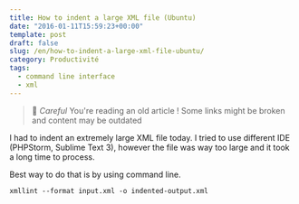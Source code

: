 ```yaml
---
title: How to indent a large XML file (Ubuntu)
date: "2016-01-11T15:59:23+00:00"
template: post
draft: false
slug: /en/how-to-indent-a-large-xml-file-ubuntu/
category: Productivité
tags:
  - command line interface
  - xml
---
```



> 👴 _Careful_ You're reading an old article ! Some links might be broken and content may be outdated

I had to indent an extremely large XML file today. I tried to use different IDE (PHPStorm, Sublime Text 3), however the file was way too large and it took a long time to process.

Best way to do that is by using command line.

```xmllint --format input.xml -o indented-output.xml```

